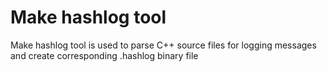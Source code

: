 # Make hashlog tool

Make hashlog tool is used to parse C++ source files for logging messages
and create corresponding .hashlog binary file
